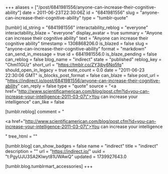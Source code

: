 +++
aliases = ["/post/6841981556/anyone-can-increase-their-cognitive-ability"]
date = 2011-06-23T22:30:06Z
id = "6841981556"
slug = "anyone-can-increase-their-cognitive-ability"
type = "tumblr-quote"

[tumblr]
id_string = "6841981556"
interactability_reblog = "everyone"
interactability_blaze = "everyone"
display_avatar = true
summary = "Anyone can increase their cognitive ability"
text = "Anyone can increase their cognitive ability"
timestamp = 1308868206.0
is_blazed = false
slug = "anyone-can-increase-their-cognitive-ability"
format = "markdown"
can_send_in_message = true
id = 6841981556.0
is_blaze_pending = false
can_reblog = false
blog_name = "indirect"
state = "published"
reblog_key = "Chm11GUz"
short_url = "https://tmblr.co/ZY3jby6Nq5fq"
should_open_in_legacy = true
note_count = 0.0
date = "2011-06-23 22:30:06 GMT"
is_blocks_post_format = false
can_blaze = false
post_url = "https://indirect.io/post/6841981556/anyone-can-increase-their-cognitive-ability"
can_reply = false
type = "quote"
source = "<a href=\"http://www.scientificamerican.com/blog/post.cfm?id=you-can-increase-your-intelligence-2011-03-07\">You can increase your intelligence</a>"
can_like = false

[tumblr.reblog]
comment = "<p><a href=\"http://www.scientificamerican.com/blog/post.cfm?id=you-can-increase-your-intelligence-2011-03-07\">You can increase your intelligence</a></p>"
tree_html = ""

[tumblr.blog]
can_show_badges = false
name = "indirect"
title = "indirect"
description = ""
url = "https://indirect.io/"
uuid = "t:PgyUJU3SA2Klwyt81UWAwQ"
updated = 1739927643.0

[tumblr.blog.tumblrmart_accessories]
+++
